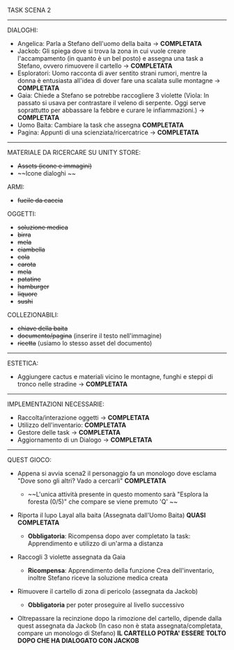 TASK SCENA 2

------------------------------------------------------------------------------------------------------------------------------------------------------------
DIALOGHI:
  - Angelica: Parla a Stefano dell'uomo della baita -> **COMPLETATA**
  - Jackob: Gli spiega dove si trova la zona in cui vuole creare l'accampamento (in quanto è un bel posto) e assegna una task a Stefano, ovvero rimuovere il cartello -> **COMPLETATA**
  - Esploratori: Uomo racconta di aver sentito strani rumori, mentre la donna è entusiasta all'idea di dover fare una scalata sulle montagne -> **COMPLETATA**
  - Gaia: Chiede a Stefano se potrebbe raccogliere 3 violette (Viola: In passato si usava per contrastare il veleno di serpente. Oggi serve soprattutto per abbassare la febbre e curare le infiammazioni.) -> **COMPLETATA**
  - Uomo Baita: Cambiare la task che assegna **COMPLETATA**
  - Pagina: Appunti di una scienziata/ricercatrice -> **COMPLETATA**
------------------------------------------------------------------------------------------------------------------------------------------------------------
MATERIALE DA RICERCARE SU UNITY STORE:
- ~~Assets (icone e immagini)~~
- ~~Icone dialoghi ~~

ARMI:
- ~~fucile da caccia~~

OGGETTI:
- ~~soluzione medica~~
- ~~birra~~
- ~~mela~~
- ~~ciambella~~
- ~~cola~~
- ~~carota~~
- ~~mela~~
- ~~patatine~~
- ~~hamburger~~
- ~~liquore~~
- ~~sushi~~

COLLEZIONABILI:
- ~~chiave della baita~~
- ~~documento/pagina~~ (inserire il testo nell'immagine)
- ~~ricetta~~ (usiamo lo stesso asset del documento)

------------------------------------------------------------------------------------------------------------------------------------------------------------
ESTETICA:
- Aggiungere cactus e materiali vicino le montagne, funghi e steppi di tronco nelle stradine -> **COMPLETATA**
------------------------------------------------------------------------------------------------------------------------------------------------------------
IMPLEMENTAZIONI NECESSARIE:
  - Raccolta/interazione oggetti ->  **COMPLETATA**
  - Utilizzo dell'inventario: **COMPLETATA**
  - Gestore delle task -> **COMPLETATA**
  - Aggiornamento di un Dialogo -> **COMPLETATA**
------------------------------------------------------------------------------------------------------------------------------------------------------------
QUEST GIOCO:
  - Appena si avvia scena2 il personaggio fa un monologo dove esclama "Dove sono gli altri? Vado a cercarli" **COMPLETATA**
    - ~~L'unica attività presente in questo momento sarà "Esplora la foresta (0/5)" che compare se viene premuto 'Q' ~~
  
  - Riporta il lupo Layal alla baita (Assegnata dall'Uomo Baita) **QUASI COMPLETATA** 
    - **Obbligatoria**: Ricompensa dopo aver completato la task: Apprendimento e utilizzo di un'arma a distanza
  
  - Raccogli 3 violette assegnata da Gaia
    - **Ricompensa**: Apprendimento della funzione Crea dell'inventario, inoltre Stefano riceve la soluzione medica creata

  - Rimuovere il cartello di zona di pericolo (assegnata da Jackob)
    - **Obbligatoria** per poter proseguire al livello successivo

  - Oltrepassare la recinzione dopo la rimozione del cartello, dipende dalla quest assegnata da Jackob (In caso non è stata assegnata/completata, compare un monologo di Stefano) **IL CARTELLO POTRA' ESSERE TOLTO DOPO CHE HA DIALOGATO CON JACKOB**

